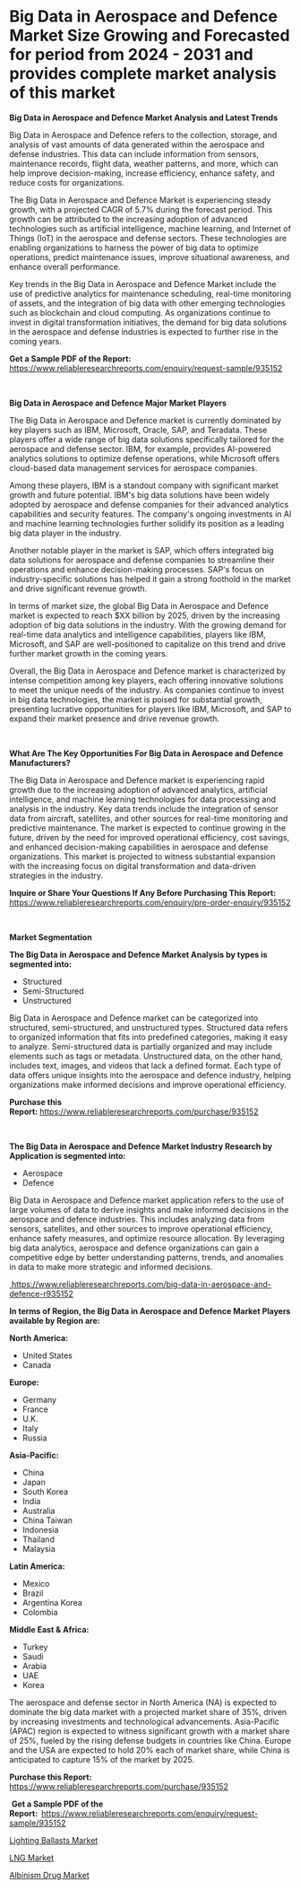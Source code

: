 <p><h1>Big Data in Aerospace and Defence Market Size Growing and Forecasted for period from 2024 - 2031 and provides complete market analysis of this market</h1></p><p><strong>Big Data in Aerospace and Defence Market Analysis and Latest Trends</strong></p>
<p><p>Big Data in Aerospace and Defence refers to the collection, storage, and analysis of vast amounts of data generated within the aerospace and defense industries. This data can include information from sensors, maintenance records, flight data, weather patterns, and more, which can help improve decision-making, increase efficiency, enhance safety, and reduce costs for organizations.</p><p>The Big Data in Aerospace and Defence Market is experiencing steady growth, with a projected CAGR of 5.7% during the forecast period. This growth can be attributed to the increasing adoption of advanced technologies such as artificial intelligence, machine learning, and Internet of Things (IoT) in the aerospace and defense sectors. These technologies are enabling organizations to harness the power of big data to optimize operations, predict maintenance issues, improve situational awareness, and enhance overall performance.</p><p>Key trends in the Big Data in Aerospace and Defence Market include the use of predictive analytics for maintenance scheduling, real-time monitoring of assets, and the integration of big data with other emerging technologies such as blockchain and cloud computing. As organizations continue to invest in digital transformation initiatives, the demand for big data solutions in the aerospace and defense industries is expected to further rise in the coming years.</p></p>
<p><strong>Get a Sample PDF of the Report:&nbsp;</strong> <a href="https://www.reliableresearchreports.com/enquiry/request-sample/935152">https://www.reliableresearchreports.com/enquiry/request-sample/935152</a></p>
<p>&nbsp;</p>
<p><strong>Big Data in Aerospace and Defence Major Market Players</strong></p>
<p><p>The Big Data in Aerospace and Defence market is currently dominated by key players such as IBM, Microsoft, Oracle, SAP, and Teradata. These players offer a wide range of big data solutions specifically tailored for the aerospace and defense sector. IBM, for example, provides AI-powered analytics solutions to optimize defense operations, while Microsoft offers cloud-based data management services for aerospace companies.</p><p>Among these players, IBM is a standout company with significant market growth and future potential. IBM's big data solutions have been widely adopted by aerospace and defense companies for their advanced analytics capabilities and security features. The company's ongoing investments in AI and machine learning technologies further solidify its position as a leading big data player in the industry.</p><p>Another notable player in the market is SAP, which offers integrated big data solutions for aerospace and defense companies to streamline their operations and enhance decision-making processes. SAP's focus on industry-specific solutions has helped it gain a strong foothold in the market and drive significant revenue growth.</p><p>In terms of market size, the global Big Data in Aerospace and Defence market is expected to reach $XX billion by 2025, driven by the increasing adoption of big data solutions in the industry. With the growing demand for real-time data analytics and intelligence capabilities, players like IBM, Microsoft, and SAP are well-positioned to capitalize on this trend and drive further market growth in the coming years.</p><p>Overall, the Big Data in Aerospace and Defence market is characterized by intense competition among key players, each offering innovative solutions to meet the unique needs of the industry. As companies continue to invest in big data technologies, the market is poised for substantial growth, presenting lucrative opportunities for players like IBM, Microsoft, and SAP to expand their market presence and drive revenue growth.</p></p>
<p>&nbsp;</p>
<p><strong>What Are The Key Opportunities For Big Data in Aerospace and Defence Manufacturers?</strong></p>
<p><p>The Big Data in Aerospace and Defence market is experiencing rapid growth due to the increasing adoption of advanced analytics, artificial intelligence, and machine learning technologies for data processing and analysis in the industry. Key data trends include the integration of sensor data from aircraft, satellites, and other sources for real-time monitoring and predictive maintenance. The market is expected to continue growing in the future, driven by the need for improved operational efficiency, cost savings, and enhanced decision-making capabilities in aerospace and defense organizations. This market is projected to witness substantial expansion with the increasing focus on digital transformation and data-driven strategies in the industry.</p></p>
<p><strong>Inquire or Share Your Questions If Any Before Purchasing This Report:</strong> <a href="https://www.reliableresearchreports.com/enquiry/pre-order-enquiry/935152">https://www.reliableresearchreports.com/enquiry/pre-order-enquiry/935152</a></p>
<p>&nbsp;</p>
<p><strong>Market Segmentation</strong></p>
<p><strong>The Big Data in Aerospace and Defence Market Analysis by types is segmented into:</strong></p>
<p><ul><li>Structured</li><li>Semi-Structured</li><li>Unstructured</li></ul></p>
<p><p>Big Data in Aerospace and Defence market can be categorized into structured, semi-structured, and unstructured types. Structured data refers to organized information that fits into predefined categories, making it easy to analyze. Semi-structured data is partially organized and may include elements such as tags or metadata. Unstructured data, on the other hand, includes text, images, and videos that lack a defined format. Each type of data offers unique insights into the aerospace and defence industry, helping organizations make informed decisions and improve operational efficiency.</p></p>
<p><strong>Purchase this Report:&nbsp;</strong><a href="https://www.reliableresearchreports.com/purchase/935152">https://www.reliableresearchreports.com/purchase/935152</a></p>
<p>&nbsp;</p>
<p><strong>The Big Data in Aerospace and Defence Market Industry Research by Application is segmented into:</strong></p>
<p><ul><li>Aerospace</li><li>Defence</li></ul></p>
<p><p>Big Data in Aerospace and Defence market application refers to the use of large volumes of data to derive insights and make informed decisions in the aerospace and defence industries. This includes analyzing data from sensors, satellites, and other sources to improve operational efficiency, enhance safety measures, and optimize resource allocation. By leveraging big data analytics, aerospace and defence organizations can gain a competitive edge by better understanding patterns, trends, and anomalies in data to make more strategic and informed decisions.</p></p>
<p><a href="https://www.reliableresearchreports.com/big-data-in-aerospace-and-defence-r935152">&nbsp;https://www.reliableresearchreports.com/big-data-in-aerospace-and-defence-r935152</a></p>
<p><strong>In terms of Region, the Big Data in Aerospace and Defence Market Players available by Region are:</strong></p>
<p>
    <p> <strong> North America: </strong>
        <ul>
            <li>United States</li>
            <li>Canada</li>
        </ul>
        </p> 
    <p> <strong> Europe: </strong>
        <ul>
            <li>Germany</li>
            <li>France</li>
            <li>U.K.</li>
            <li>Italy</li>
            <li>Russia</li>
        </ul>
        </p> 
    <p> <strong> Asia-Pacific: </strong>
        <ul>
            <li>China</li>
            <li>Japan</li>
            <li>South Korea</li>
            <li>India</li>
            <li>Australia</li>
            <li>China Taiwan</li>
            <li>Indonesia</li>
            <li>Thailand</li>
            <li>Malaysia</li>
        </ul>
        </p> 
    <p> <strong> Latin America: </strong>
        <ul>
            <li>Mexico</li>
            <li>Brazil</li>
            <li>Argentina Korea</li>
            <li>Colombia</li>
        </ul>
        </p> 
    <p> <strong> Middle East & Africa: </strong>
        <ul>
            <li>Turkey</li>
            <li>Saudi</li>
            <li>Arabia</li>
            <li>UAE</li>
            <li>Korea</li>
        </ul>
    </p>
    </p>
<p><p>The aerospace and defense sector in North America (NA) is expected to dominate the big data market with a projected market share of 35%, driven by increasing investments and technological advancements. Asia-Pacific (APAC) region is expected to witness significant growth with a market share of 25%, fueled by the rising defense budgets in countries like China. Europe and the USA are expected to hold 20% each of market share, while China is anticipated to capture 15% of the market by 2025.</p></p>
<p><strong>Purchase this Report: </strong><a href="https://www.reliableresearchreports.com/purchase/935152">https://www.reliableresearchreports.com/purchase/935152</a></p>
<p>&nbsp;<strong>Get a Sample PDF of the Report:&nbsp;&nbsp;</strong><a href="https://www.reliableresearchreports.com/enquiry/request-sample/935152">https://www.reliableresearchreports.com/enquiry/request-sample/935152</a></p>
<p><strong></strong></p>
<p><p><a href="https://www.linkedin.com/pulse/lighting-ballasts-market-comprehensive-assessment-type-r9tff">Lighting Ballasts Market</a></p><p><a href="https://www.linkedin.com/pulse/lng-market-size-reveals-best-marketing-channels-global-industry-0tvxf">LNG Market</a></p><p><a href="https://github.com/RoccoManning/Market-Research-Report-List-4/blob/main/albinism-drug-market.md">Albinism Drug Market</a></p></p>